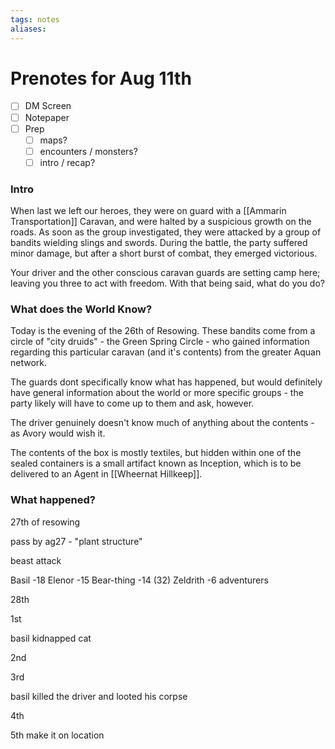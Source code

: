 ```yaml
---
tags: notes
aliases:
---
```


# Prenotes for Aug 11th
- [ ] DM Screen
- [ ] Notepaper
- [ ] Prep
	- [ ] maps?
	- [ ] encounters / monsters?
	- [ ] intro / recap?

### Intro

When last we left our heroes, they were on guard with a [[Ammarin Transportation]] Caravan, and were halted by a suspicious growth on the roads. As soon as the group investigated, they were attacked by a group of bandits wielding slings and swords. During the battle, the party suffered minor damage, but after a short burst of combat, they emerged victorious. 

Your driver and the other conscious caravan guards are setting camp here; leaving you three to act with freedom. With that being said, what do you do?

### What does the World Know?

Today is the evening of the 26th of Resowing. These bandits come from a circle of "city druids" - the Green Spring Circle - who gained information regarding this particular caravan (and it's contents) from the greater Aquan network. 

The guards dont specifically know what has happened, but would definitely have general information about the world or more specific groups - the party likely will have to come up to them and ask, however.

The driver genuinely doesn't know much of anything about the contents - as Avory would wish it.

The contents of the box is mostly textiles, but hidden within one of the sealed containers is a small artifact known as Inception, which is to be delivered to an Agent in [[Wheernat Hillkeep]]. 

### What happened?

27th of resowing

pass by ag27 - "plant structure"

beast attack 

Basil -18
Elenor -15 
Bear-thing -14 (32)
Zeldrith -6
adventurers

28th 

1st

basil kidnapped cat

2nd 

3rd

basil killed the driver and looted his corpse

4th

5th make it on location